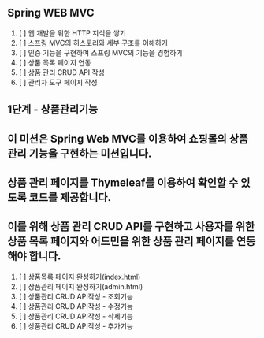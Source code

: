 ## Spring WEB MVC
1. [ ] 웹 개발을 위한 HTTP 지식을 쌓기
2. [ ] 스프링 MVC의 히스토리와 세부 구조를 이해하기
3. [ ] 인증 기능을 구현하며 스프링 MVC의 기능을 경험하기
4. [ ] 상품 목록 페이지 연동
5. [ ] 상품 관리 CRUD API 작성
6. [ ] 관리자 도구 페이지 작성

## 1단계 - 상품관리기능
## 이 미션은 Spring Web MVC를 이용하여 쇼핑몰의 상품 관리 기능을 구현하는 미션입니다.
## 상품 관리 페이지를 Thymeleaf를 이용하여 확인할 수 있도록 코드를 제공합니다.
## 이를 위해 상품 관리 CRUD API를 구현하고 사용자를 위한 상품 목록 페이지와 어드민을 위한 상품 관리 페이지를 연동해야 합니다.
1. [ ] 상품목록 페이지 완성하기(index.html)
2. [ ] 상품관리 페이지 완성하기(admin.html)
3. [ ] 상품관리 CRUD API작성 - 조회기능
4. [ ] 상품관리 CRUD API작성 - 수정기능
5. [ ] 상품관리 CRUD API작성 - 삭제기능
6. [ ] 상품관리 CRUD API작성 - 추가기능
